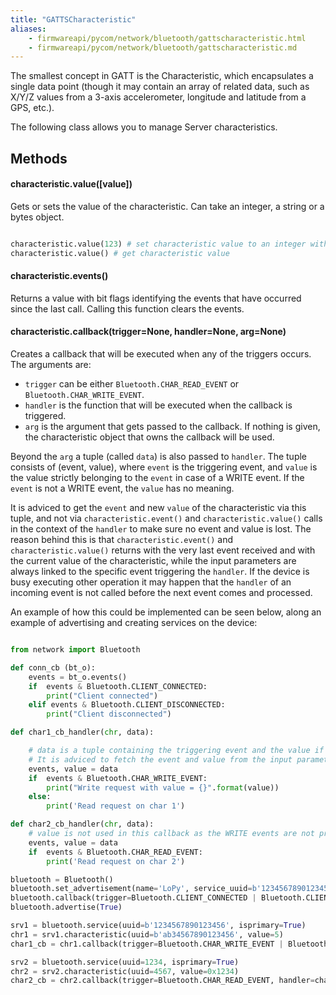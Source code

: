 ```yaml
---
title: "GATTSCharacteristic"
aliases:
    - firmwareapi/pycom/network/bluetooth/gattscharacteristic.html
    - firmwareapi/pycom/network/bluetooth/gattscharacteristic.md
---
```


The smallest concept in GATT is the Characteristic, which encapsulates a single data point (though it may contain an array of related data, such as X/Y/Z values from a 3-axis accelerometer, longitude and latitude from a GPS, etc.).

The following class allows you to manage Server characteristics.

## Methods

#### characteristic.value(\[value\])

Gets or sets the value of the characteristic. Can take an integer, a string or a bytes object.

```python

characteristic.value(123) # set characteristic value to an integer with the value 123
characteristic.value() # get characteristic value
```

#### characteristic.events()

Returns a value with bit flags identifying the events that have occurred since the last call. Calling this function clears the events.

#### characteristic.callback(trigger=None, handler=None, arg=None)

Creates a callback that will be executed when any of the triggers occurs. The arguments are:

* `trigger` can be either `Bluetooth.CHAR_READ_EVENT` or `Bluetooth.CHAR_WRITE_EVENT`.
* `handler` is the function that will be executed when the callback is triggered.
* `arg` is the argument that gets passed to the callback. If nothing is given, the characteristic object that owns the callback will be used.

Beyond the `arg` a tuple (called `data`) is also passed to `handler`. The tuple consists of (event, value), where `event` is the triggering event, and `value` is the value strictly belonging to the `event` in case of a WRITE event. If the `event` is not a WRITE event, the `value` has no meaning.

It is adviced to get the `event` and new `value` of the characteristic via this tuple, and not via `characteristic.event()` and `characteristic.value()` calls in the context of the `handler` to make sure no event and value is lost. The reason behind this is that `characteristic.event()` and `characteristic.value()` returns with the very last event received and with the current value of the characteristic, while the input parameters are always linked to the specific event triggering the `handler`. If the device is busy executing other operation it may happen that the `handler` of an incoming event is not called before the next event comes and processed.

An example of how this could be implemented can be seen below, along an example of advertising and creating services on the device:

```python

from network import Bluetooth

def conn_cb (bt_o):
    events = bt_o.events()
    if  events & Bluetooth.CLIENT_CONNECTED:
        print("Client connected")
    elif events & Bluetooth.CLIENT_DISCONNECTED:
        print("Client disconnected")

def char1_cb_handler(chr, data):

    # data is a tuple containing the triggering event and the value if the event is a WRITE event
    # It is adviced to fetch the event and value from the input parameter, and not via characteristic.event() and characteristic.value()
    events, value = data
    if  events & Bluetooth.CHAR_WRITE_EVENT:
        print("Write request with value = {}".format(value))
    else:
        print('Read request on char 1')

def char2_cb_handler(chr, data):
    # value is not used in this callback as the WRITE events are not processed
    events, value = data
    if  events & Bluetooth.CHAR_READ_EVENT:
        print('Read request on char 2')

bluetooth = Bluetooth()
bluetooth.set_advertisement(name='LoPy', service_uuid=b'1234567890123456')
bluetooth.callback(trigger=Bluetooth.CLIENT_CONNECTED | Bluetooth.CLIENT_DISCONNECTED, handler=conn_cb)
bluetooth.advertise(True)

srv1 = bluetooth.service(uuid=b'1234567890123456', isprimary=True)
chr1 = srv1.characteristic(uuid=b'ab34567890123456', value=5)
char1_cb = chr1.callback(trigger=Bluetooth.CHAR_WRITE_EVENT | Bluetooth.CHAR_READ_EVENT, handler=char1_cb_handler)

srv2 = bluetooth.service(uuid=1234, isprimary=True)
chr2 = srv2.characteristic(uuid=4567, value=0x1234)
char2_cb = chr2.callback(trigger=Bluetooth.CHAR_READ_EVENT, handler=char2_cb_handler)
```

